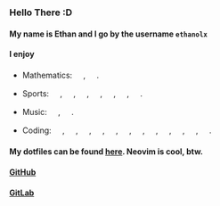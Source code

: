 ### Hello There :D

#### My name is Ethan and I go by the username `ethanolx`

#### I enjoy
- Mathematics:
<img src="https://cdn-icons-png.flaticon.com/512/2106/2106578.png" width="16pt" />,
<img src="https://cdn-icons-png.flaticon.com/512/4872/4872235.png" width="16pt" />.

- Sports:
<img src="https://cdn-icons-png.flaticon.com/512/1099/1099794.png" width="16pt" />,
<img src="https://cdn-icons-png.flaticon.com/512/2263/2263225.png" width="16pt" />,
<img src="https://cdn-icons-png.flaticon.com/512/2633/2633871.png" width="16pt" />,
<img src="https://cdn-icons-png.flaticon.com/512/4363/4363824.png" width="16pt" />,
<img src="https://cdn-icons-png.flaticon.com/512/802/802340.png" width="16pt" />,
<img src="https://cdn-icons-png.flaticon.com/512/1087/1087299.png" width="16pt" />,
<img src="https://cdn-icons-png.flaticon.com/512/3655/3655055.png" width="16pt" />.

- Music:
<img src="https://cdn-icons-png.flaticon.com/512/2318/2318237.png" width="16pt" />,
<img src="https://cdn-icons-png.flaticon.com/512/3656/3656968.png" width="16pt" />.

- Coding: 
<img src="https://cdn.jsdelivr.net/gh/devicons/devicon/icons/html5/html5-original.svg" width="16pt" />,
<img src="https://cdn.jsdelivr.net/gh/devicons/devicon/icons/css3/css3-original.svg" width="16pt" />,
<img src="https://cdn.jsdelivr.net/gh/devicons/devicon/icons/javascript/javascript-original.svg" width="16pt" />,
<img src="https://cdn.jsdelivr.net/gh/devicons/devicon/icons/typescript/typescript-original.svg" width="16pt" />,
<img src="https://cdn.jsdelivr.net/gh/devicons/devicon/icons/c/c-original.svg" width="16pt" />,
<img src="https://cdn.jsdelivr.net/gh/devicons/devicon/icons/cplusplus/cplusplus-original.svg" width="16pt" />,
<img src="https://cdn.jsdelivr.net/gh/devicons/devicon/icons/csharp/csharp-original.svg" width="16pt" />,
<img src="https://cdn.jsdelivr.net/gh/devicons/devicon/icons/lua/lua-original.svg" width="16pt" />,
<img src="https://cdn.jsdelivr.net/gh/devicons/devicon/icons/python/python-original.svg" width="16pt" />,
<img src="https://cdn.jsdelivr.net/gh/devicons/devicon/icons/java/java-original.svg" width="16pt" />,
<img src="https://cdn.jsdelivr.net/gh/devicons/devicon/icons/vim/vim-original.svg" width="16pt" />,
<img src="https://cdn-icons-png.flaticon.com/512/4492/4492311.png" width="16pt" />.

#### My dotfiles can be found [here](https://github.com/ethanolx/.files). Neovim is cool, btw. <img src="https://cdn-icons-png.flaticon.com/512/569/569586.png" width="16pt" />

#### [GitHub](https://github.com/ethanolx)

#### [GitLab](https://gitlab.com/ethanolx)
